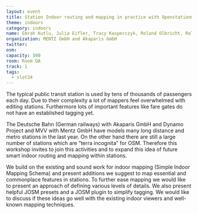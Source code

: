 ```yaml
---
layout: event
title: Station Indoor routing and mapping in practice with Openstationmap
theme: indoors
category: indoors
name: Emrah Kutlu, Julia Eifler, Tracy Kasperczyk, Roland Olbricht, Roland Wagner
organization: MENTZ GmbH and Akaparis GmbH
twitter:
osm:
capacity: 500
room: Room QA
track: 1
tags:
  - slot34
---
```

The typical public transit station is used by tens of thousands of passengers each day. Due to their complexity a lot of mappers feel overwhelmed with editing stations. Furthermore lots of important features like fare gates do not have an established tagging yet. 

The Deutsche Bahn (German railways) with Akaparis GmbH and Dynamo Project and MVV with Mentz GmbH have models many long distance and metro stations in the last year. On the other hand there are still a large number of stations which are “terra incognita” for OSM. Therefore this workshop invites to join this activities and to expand this idea of future smart indoor routing and mapping within stations.

We build on the existing and sound work for indoor mapping (Simple Indoor Mapping Schema) and present additions we suggest to map essential and commonplace features in stations. To further ease mapping we would like to present an approach of defining various levels of details. We also present helpful JOSM presets and a JOSM plugin to simplify tagging. We would like to discuss if these ideas go well with the existing indoor viewers and well-known mapping techniques.
